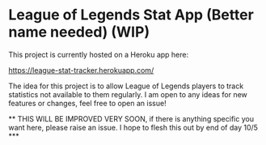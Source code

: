 # League of Legends Stat App (Better name needed) (WIP)

This project is currently hosted on a Heroku app here:

https://league-stat-tracker.herokuapp.com/

The idea for this project is to allow League of Legends players to track statistics not available to them regularly.
I am open to any ideas for new features or changes, feel free to open an issue!

** THIS WILL BE IMPROVED VERY SOON, if there is anything specific you want here, please raise an issue. I hope to flesh this out by end of day 10/5 ***